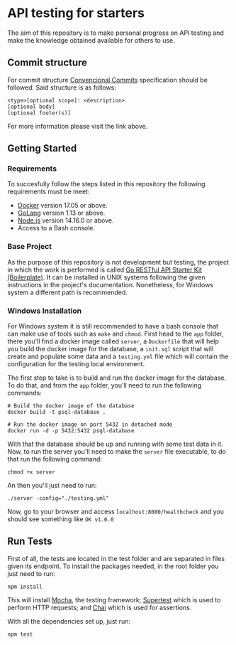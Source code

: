 # API testing for starters

The aim of this repository is to make personal progress on API
testing and make the knowledge obtained available for others
to use.

## Commit structure

For commit structure [Convencional Commits](https://www.conventionalcommits.org/en/v1.0.0/#summary) specification should be followed. Said structure is as follows:

```
<type>[optional scope]: <description>
[optional body]
[optional footer(s)]
```

For more information please visit the link above.


## Getting Started

### Requirements

To succesfully follow the steps listed in this repository the following requirements must be meet:

- [Docker](https://www.docker.com/get-started) version 17.05 or above.
- [GoLang](https://golang.org/doc/install) version 1.13 or above.
- [Node.js](https://nodejs.org/en/) version 14.16.0 or above.
- Access to a Bash console.

### Base Project

As the purpose of this repository is not development but testing,
the project in which the work is performed is called [Go RESTful API Starter Kit (Boilerplate)](https://github.com/qiangxue/go-rest-api). It can be installed in UNIX systems following the given instructions in the project's documentation.
Nonetheless, for Windows system a different path is recommended.

### Windows Installation

For Windows system it is still recommended to have a bash console that can make
use of tools such as `make` and `chmod`. First head to the `app` folder,
there you'll find a docker image called `server`, a `Dockerfile` that will
help you build the docker image for the database, a `init.sql` script that will
create and populate some data and a `testing.yml` file which will contain the
configuration for the testing local environment.

The first step to take is to build and run the docker image for the database. To
do that, and from the `app` folder, you'll need to run the following commands:
```
# Build the docker image of the database
docker build -t psql-database .

# Run the docker image on port 5432 in detached mode
docker run -d -p 5432:5432 psql-database
```

With that the database should be up and running with some test data in it. Now,
to run the server you'll need to make the `server` file executable, to do that
run the following command:

```
chmod +x server
```

An then you'll just need to run:

```
./server -config="./testing.yml"
```

Now, go to your browser and access `localhost:8080/healthcheck` and you should
see something like `OK v1.0.0`


## Run Tests

First of all, the tests are located in the test folder and are separated in files
given its endpoint. To install the packages needed, in the root folder you just
need to run:

```
npm install
```

This will install [Mocha](https://mochajs.org/), the testing framework;
[Supertest](https://www.npmjs.com/package/supertest) which is used to perform
HTTP requests; and [Chai](https://www.chaijs.com/) which is used for assertions.

With all the dependencies set up, just run:
```
npm test
```
